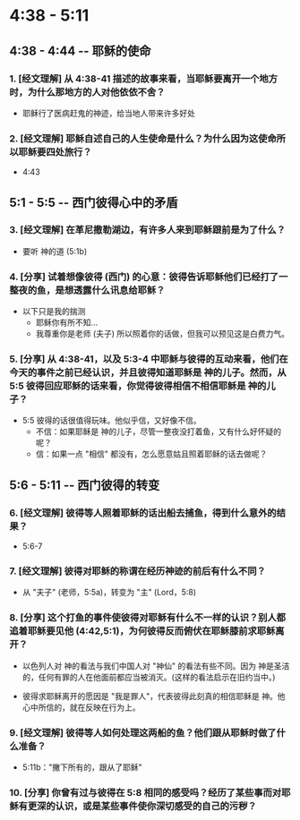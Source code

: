 # 4:38 - 5:11 

## 4:38 - 4:44 -- 耶稣的使命

### 1. [经文理解] 从 4:38-41 描述的故事来看，当耶稣要离开一个地方时，为什么那地方的人对他依依不舍？

* 耶稣行了医病赶鬼的神迹，给当地人带来许多好处

### 2. [经文理解] 耶稣自述自己的人生使命是什么？为什么因为这使命所以耶稣要四处旅行？

* 4:43

## 5:1 - 5:5 -- 西门彼得心中的矛盾

### 3. [经文理解] 在革尼撒勒湖边，有许多人来到耶稣跟前是为了什么？

* 要听 神的道 (5:1b)

### 4. [分享] 试着想像彼得 (西门) 的心意：彼得告诉耶稣他们已经打了一整夜的鱼，是想透露什么讯息给耶稣？

* 以下只是我的揣测
    - 耶稣你有所不知... 
    - 我尊重你是老师 (夫子) 所以照着你的话做，但我可以预见这是白费力气。

### 5. [分享] 从 4:38-41，以及 5:3-4 中耶稣与彼得的互动来看，他们在今天的事件之前已经认识，并且彼得知道耶稣是 神的儿子。然而，从 5:5 彼得回应耶稣的话来看，你觉得彼得相信不相信耶稣是 神的儿子？

* 5:5 彼得的话很值得玩味。他似乎信，又好像不信。
    - 不信：如果耶稣是 神的儿子，尽管一整夜没打着鱼，又有什么好怀疑的呢？
    - 信：如果一点 "相信" 都没有，怎么愿意姑且照着耶稣的话去做呢？

## 5:6 - 5:11 -- 西门彼得的转变

### 6. [经文理解] 彼得等人照着耶稣的话出船去捕鱼，得到什么意外的结果？

* 5:6-7 

### 7. [经文理解] 彼得对耶稣的称谓在经历神迹的前后有什么不同？

* 从 "夫子" (老师，5:5a)，转变为 "主" (Lord，5:8)

### 8. [分享] 这个打鱼的事件使彼得对耶稣有什么不一样的认识？别人都追着耶稣要见他 (4:42,5:1)，为何彼得反而俯伏在耶稣膝前求耶稣离开？

* 以色列人对 神的看法与我们中国人对 "神仙" 的看法有些不同。因为 神是圣洁的，任何有罪的人在他面前都应当被消灭。(这样的看法启示在旧约当中。)

* 彼得求耶稣离开的愿因是 "我是罪人"，代表彼得此刻真的相信耶稣是 神。他心中所信的，就在反映在行为上。

### 9. [经文理解] 彼得等人如何处理这两船的鱼？他们跟从耶稣时做了什么准备？

* 5:11b："撇下所有的，跟从了耶稣"

### 10. [分享] 你曾有过与彼得在 5:8 相同的感受吗？经历了某些事而对耶稣有更深的认识，或是某些事件使你深切感受的自己的污秽？
